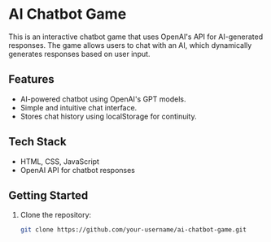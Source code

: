 # AI Chatbot Game

This is an interactive chatbot game that uses OpenAI's API for AI-generated responses. The game allows users to chat with an AI, which dynamically generates responses based on user input.

## Features
- AI-powered chatbot using OpenAI's GPT models.
- Simple and intuitive chat interface.
- Stores chat history using localStorage for continuity.

## Tech Stack
- HTML, CSS, JavaScript
- OpenAI API for chatbot responses

## Getting Started
1. Clone the repository:
   ```bash
   git clone https://github.com/your-username/ai-chatbot-game.git